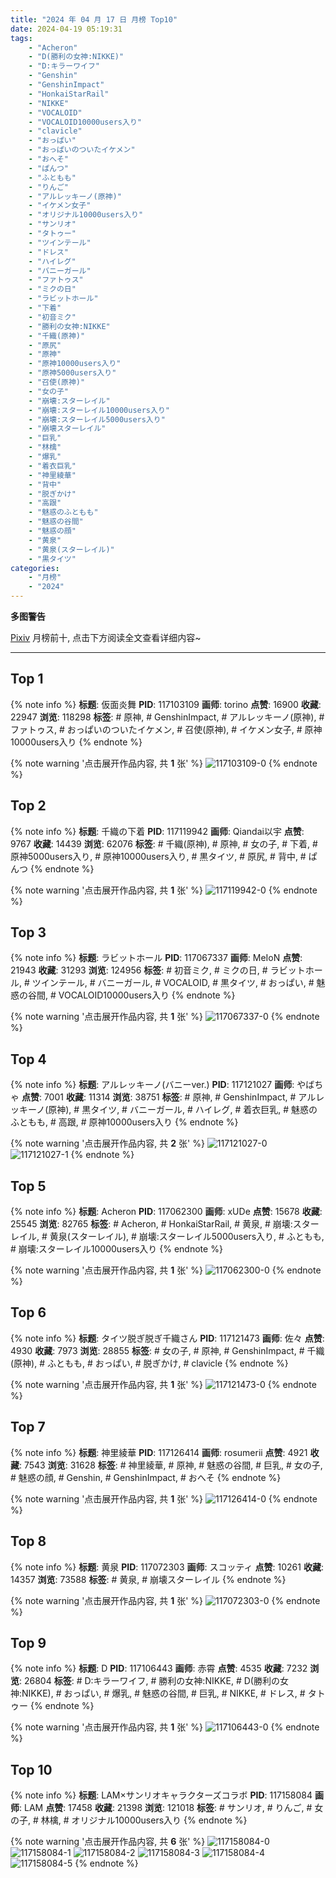 ```yaml
---
title: "2024 年 04 月 17 日 月榜 Top10"
date: 2024-04-19 05:19:31
tags:
    - "Acheron"
    - "D(勝利の女神:NIKKE)"
    - "D:キラーワイフ"
    - "Genshin"
    - "GenshinImpact"
    - "HonkaiStarRail"
    - "NIKKE"
    - "VOCALOID"
    - "VOCALOID10000users入り"
    - "clavicle"
    - "おっぱい"
    - "おっぱいのついたイケメン"
    - "おへそ"
    - "ぱんつ"
    - "ふともも"
    - "りんご"
    - "アルレッキーノ(原神)"
    - "イケメン女子"
    - "オリジナル10000users入り"
    - "サンリオ"
    - "タトゥー"
    - "ツインテール"
    - "ドレス"
    - "ハイレグ"
    - "バニーガール"
    - "ファトゥス"
    - "ミクの日"
    - "ラビットホール"
    - "下着"
    - "初音ミク"
    - "勝利の女神:NIKKE"
    - "千織(原神)"
    - "原尻"
    - "原神"
    - "原神10000users入り"
    - "原神5000users入り"
    - "召使(原神)"
    - "女の子"
    - "崩壊:スターレイル"
    - "崩壊:スターレイル10000users入り"
    - "崩壊:スターレイル5000users入り"
    - "崩壊スターレイル"
    - "巨乳"
    - "林檎"
    - "爆乳"
    - "着衣巨乳"
    - "神里綾華"
    - "背中"
    - "脱ぎかけ"
    - "高跟"
    - "魅惑のふともも"
    - "魅惑の谷間"
    - "魅惑の顔"
    - "黄泉"
    - "黄泉(スターレイル)"
    - "黒タイツ"
categories:
    - "月榜"
    - "2024"
---
```


<i class="fa fa-triangle-exclamation"></i>**多图警告**<i class="fa fa-triangle-exclamation"></i>

[Pixiv](https://www.pixiv.net/) 月榜前十, 点击下方阅读全文查看详细内容~

<!-- more -->

---

## Top 1

{% note info %}
**标题**: 仮面炎舞
**PID**: 117103109 **画师**: torino
**点赞**: 16900 **收藏**: 22947 **浏览**: 118298
**标签**: # 原神, # GenshinImpact, # アルレッキーノ(原神), # ファトゥス, # おっぱいのついたイケメン, # 召使(原神), # イケメン女子, # 原神10000users入り
{% endnote %}

{% note warning '点击展开作品内容, 共 **1** 张' %}
![117103109-0](https://i.pixiv.re/img-original/img/2024/03/21/00/00/43/117103109_p0.jpg)
{% endnote %}

## Top 2

{% note info %}
**标题**: 千織の下着
**PID**: 117119942 **画师**: Qiandai以宇
**点赞**: 9767 **收藏**: 14439 **浏览**: 62076
**标签**: # 千織(原神), # 原神, # 女の子, # 下着, # 原神5000users入り, # 原神10000users入り, # 黒タイツ, # 原尻, # 背中, # ぱんつ
{% endnote %}

{% note warning '点击展开作品内容, 共 **1** 张' %}
![117119942-0](https://i.pixiv.re/img-original/img/2024/03/21/18/15/12/117119942_p0.png)
{% endnote %}

## Top 3

{% note info %}
**标题**: ラビットホール
**PID**: 117067337 **画师**: MeIoN
**点赞**: 21943 **收藏**: 31293 **浏览**: 124956
**标签**: # 初音ミク, # ミクの日, # ラビットホール, # ツインテール, # バニーガール, # VOCALOID, # 黒タイツ, # おっぱい, # 魅惑の谷間, # VOCALOID10000users入り
{% endnote %}

{% note warning '点击展开作品内容, 共 **1** 张' %}
![117067337-0](https://i.pixiv.re/img-original/img/2024/03/19/21/28/54/117067337_p0.jpg)
{% endnote %}

## Top 4

{% note info %}
**标题**: アルレッキーノ(バニーver.)
**PID**: 117121027 **画师**: やばちゃ
**点赞**: 7001 **收藏**: 11314 **浏览**: 38751
**标签**: # 原神, # GenshinImpact, # アルレッキーノ(原神), # 黒タイツ, # バニーガール, # ハイレグ, # 着衣巨乳, # 魅惑のふともも, # 高跟, # 原神10000users入り
{% endnote %}

{% note warning '点击展开作品内容, 共 **2** 张' %}
![117121027-0](https://i.pixiv.re/img-original/img/2024/03/21/19/00/24/117121027_p0.png)
![117121027-1](https://i.pixiv.re/img-original/img/2024/03/21/19/00/24/117121027_p1.png)
{% endnote %}

## Top 5

{% note info %}
**标题**: Acheron
**PID**: 117062300 **画师**: xUDe
**点赞**: 15678 **收藏**: 25545 **浏览**: 82765
**标签**: # Acheron, # HonkaiStarRail, # 黄泉, # 崩壊:スターレイル, # 黄泉(スターレイル), # 崩壊:スターレイル5000users入り, # ふともも, # 崩壊:スターレイル10000users入り
{% endnote %}

{% note warning '点击展开作品内容, 共 **1** 张' %}
![117062300-0](https://i.pixiv.re/img-original/img/2024/03/19/18/24/57/117062300_p0.jpg)
{% endnote %}

## Top 6

{% note info %}
**标题**: タイツ脱ぎ脱ぎ千織さん
**PID**: 117121473 **画师**: 佐々
**点赞**: 4930 **收藏**: 7973 **浏览**: 28855
**标签**: # 女の子, # 原神, # GenshinImpact, # 千織(原神), # ふともも, # おっぱい, # 脱ぎかけ, # clavicle
{% endnote %}

{% note warning '点击展开作品内容, 共 **1** 张' %}
![117121473-0](https://i.pixiv.re/img-original/img/2024/03/21/19/20/46/117121473_p0.jpg)
{% endnote %}

## Top 7

{% note info %}
**标题**: 神里綾華
**PID**: 117126414 **画师**: rosumerii
**点赞**: 4921 **收藏**: 7543 **浏览**: 31628
**标签**: # 神里綾華, # 原神, # 魅惑の谷間, # 巨乳, # 女の子, # 魅惑の顔, # Genshin, # GenshinImpact, # おへそ
{% endnote %}

{% note warning '点击展开作品内容, 共 **1** 张' %}
![117126414-0](https://i.pixiv.re/img-original/img/2024/03/21/22/06/25/117126414_p0.jpg)
{% endnote %}

## Top 8

{% note info %}
**标题**: 黄泉
**PID**: 117072303 **画师**: スコッティ
**点赞**: 10261 **收藏**: 14357 **浏览**: 73588
**标签**: # 黄泉, # 崩壊スターレイル
{% endnote %}

{% note warning '点击展开作品内容, 共 **1** 张' %}
![117072303-0](https://i.pixiv.re/img-original/img/2024/03/20/00/00/47/117072303_p0.jpg)
{% endnote %}

## Top 9

{% note info %}
**标题**: D
**PID**: 117106443 **画师**: 赤霄
**点赞**: 4535 **收藏**: 7232 **浏览**: 26804
**标签**: # D:キラーワイフ, # 勝利の女神:NIKKE, # D(勝利の女神:NIKKE), # おっぱい, # 爆乳, # 魅惑の谷間, # 巨乳, # NIKKE, # ドレス, # タトゥー
{% endnote %}

{% note warning '点击展开作品内容, 共 **1** 张' %}
![117106443-0](https://i.pixiv.re/img-original/img/2024/03/21/01/54/29/117106443_p0.jpg)
{% endnote %}

## Top 10

{% note info %}
**标题**: LAM×サンリオキャラクターズコラボ
**PID**: 117158084 **画师**: LAM
**点赞**: 17458 **收藏**: 21398 **浏览**: 121018
**标签**: # サンリオ, # りんご, # 女の子, # 林檎, # オリジナル10000users入り
{% endnote %}

{% note warning '点击展开作品内容, 共 **6** 张' %}
![117158084-0](https://i.pixiv.re/img-original/img/2024/03/23/00/02/18/117158084_p0.jpg)
![117158084-1](https://i.pixiv.re/img-original/img/2024/03/23/00/02/18/117158084_p1.jpg)
![117158084-2](https://i.pixiv.re/img-original/img/2024/03/23/00/02/18/117158084_p2.jpg)
![117158084-3](https://i.pixiv.re/img-original/img/2024/03/23/00/02/18/117158084_p3.jpg)
![117158084-4](https://i.pixiv.re/img-original/img/2024/03/23/00/02/18/117158084_p4.jpg)
![117158084-5](https://i.pixiv.re/img-original/img/2024/03/23/00/02/18/117158084_p5.jpg)
{% endnote %}
